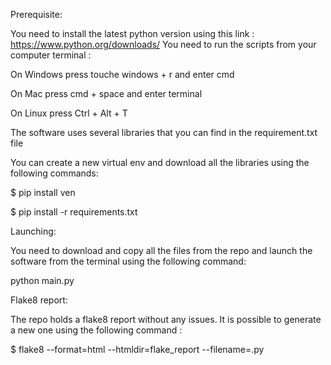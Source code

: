 Prerequisite:

You need to install the latest python version using this link : https://www.python.org/downloads/
You need to run the scripts from your computer terminal :

On Windows press touche windows + r and enter cmd

On Mac press cmd + space and enter terminal

On Linux press Ctrl + Alt + T

The software uses several libraries that you can find in the requirement.txt file

You can create a new virtual env and download all the libraries using the following commands:

$ pip install ven

$ pip install -r requirements.txt

Launching:

You need to download and copy all the files from the repo and launch the software from the terminal using the following command:

python main.py

Flake8 report:

The repo holds a flake8 report without any issues. It is possible to generate a new one using the following command : 

$  flake8 --format=html --htmldir=flake_report --filename=.py



